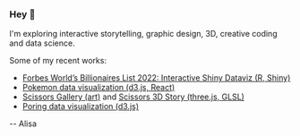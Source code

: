### Hey :dizzy:

I'm exploring interactive storytelling, graphic design, 3D, creative coding and data science.

Some of my recent works:

- [Forbes World’s Billionaires List 2022: Interactive Shiny Dataviz (R, Shiny)](https://github.com/kor-al/Forbes-Billionaires-shiny-dataviz)
- [Pokemon data visualization (d3.js, React)](https://github.com/kor-al/pokemon)
- [Scissors Gallery (art)](https://github.com/kor-al/cizars-gallery) and [Scissors 3D Story (three.js, GLSL)](https://github.com/kor-al/scissors)
- [Poring data visualization (d3.js)](https://github.com/kor-al/porings)

-- Alisa

<!--
**kor-al/kor-al** is a ✨ _special_ ✨ repository because its `README.md` (this file) appears on your GitHub profile.

Here are some ideas to get you started:

- 🔭 I’m currently working on ...
- 🌱 I’m currently learning ...
- 👯 I’m looking to collaborate on ...
- 🤔 I’m looking for help with ...
- 💬 Ask me about ...
- 📫 How to reach me: ...
- 😄 Pronouns: ...
- ⚡ Fun fact: ...
-->
